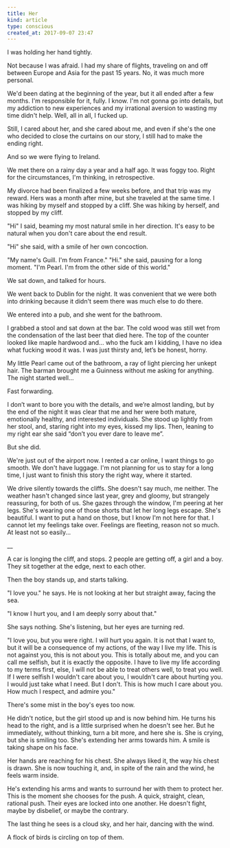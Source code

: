 ```yaml
---
title: Her
kind: article
type: conscious
created_at: 2017-09-07 23:47
---
```


I was holding her hand tightly.

Not because I was afraid. I had my share of flights, traveling on and off between Europe and Asia for the past 15 years. No, it was much more personal.

We'd been dating at the beginning of the year, but it all ended after a few months. I'm responsible for it, fully. I know. I'm not gonna go into details, but my addiction to new experiences and my irrational aversion to wasting my time didn't help. Well, all in all, I fucked up.

Still, I cared about her, and she cared about me, and even if she's the one who decided to close the curtains on our story, I still had to make the ending right.

And so we were flying to Ireland.

We met there on a rainy day a year and a half ago. It was foggy too. Right for the circumstances, I'm thinking, in retrospective.

My divorce had been finalized a few weeks before, and that trip was my reward. Hers was a month after mine, but she traveled at the same time. I was hiking by myself and stopped by a cliff. She was hiking by herself, and stopped by my cliff.

"Hi" I said, beaming my most natural smile in her direction. It's easy to be natural when you don't care about the end result.

"Hi" she said, with a smile of her own concoction.

"My name's Guill. I'm from France."
"Hi." she said, pausing for a long moment. "I'm Pearl. I'm from the other side of this world."

We sat down, and talked for hours.

We went back to Dublin for the night. It was convenient that we were both into drinking because it didn't seem there was much else to do there.

We entered into a pub, and she went for the bathroom.

I grabbed a stool and sat down at the bar. The cold wood was still wet from the condensation of the last beer that died here. The top of the counter looked like maple hardwood and\... who the fuck am I kidding, I have no idea what fucking wood it was. I was just thirsty and, let’s be honest, horny.

My little Pearl came out of the bathroom, a ray of light piercing her unkept hair. The barman brought me a Guinness without me asking for anything. The night started well\...

Fast forwarding.

I don’t want to bore you with the details, and we’re almost landing, but by the end of the night it was clear that me and her were both mature, emotionally healthy, and interested individuals. She stood up lightly from her stool, and, staring right into my eyes, kissed my lips. Then, leaning to my right ear she said “don’t you ever dare to leave me”.

But she did.

We're just out of the airport now. I rented a car online, I want things to go smooth. We don't have luggage. I'm not planning for us to stay for a long time, I just want to finish this story the right way, where it started.

We drive silently towards the cliffs. She doesn't say much, me neither. The weather hasn't changed since last year, grey and gloomy, but strangely reassuring, for both of us. She gazes through the window, I'm peering at her legs. She's wearing one of those shorts that let her long legs escape. She's beautiful. I want to put a hand on those, but I know I'm not here for that. I cannot let my feelings take over. Feelings are fleeting, reason not so much. At least not so easily\...

__

A car is longing the cliff, and stops. 2 people are getting off, a girl and a boy. They sit together at the edge, next to each other.

Then the boy stands up, and starts talking.

"I love you." he says. He is not looking at her but straight away, facing the sea.

"I know I hurt you, and I am deeply sorry about that."

She says nothing. She's listening, but her eyes are turning red.

"I love you, but you were right. I will hurt you again. It is not that I want to, but it will be a consequence of my actions, of the way I live my life. This is not against you, this is not about you. This is totally about me, and you can call me selfish, but it is exactly the opposite. I have to live my life according to my terms first, else, I will not be able to treat others well, to treat you well. If I were selfish I wouldn't care about you, I wouldn't care about hurting you. I would just take what I need. But I don't. This is how much I care about you. How much I respect, and admire you."

There's some mist in the boy's eyes too now.

He didn't notice, but the girl stood up and is now behind him. He turns his head to the right, and is a little surprised when he doesn't see her. But he immediately, without thinking, turn a bit more, and here she is. She is crying, but she is smiling too. She's extending her arms towards him. A smile is taking shape on his face.

Her hands are reaching for his chest. She always liked it, the way his chest is drawn. She is now touching it, and, in spite of the rain and the wind, he feels warm inside.

He's extending his arms and wants to surround her with them to protect her. This is the moment she chooses for the push. A quick, straight, clean, rational push. Their eyes are locked into one another. He doesn't fight, maybe by disbelief, or maybe the contrary.

The last thing he sees is a cloud sky, and her hair, dancing with the wind.

A flock of birds is circling on top of them.
